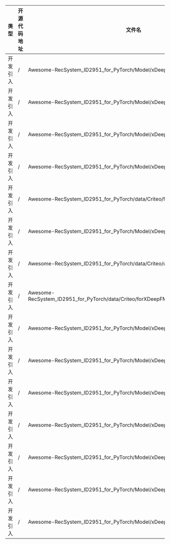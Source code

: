 | 类型     | 开源代码地址 | 文件名                                                            | 公网IP地址/公网URL地址/域名/邮箱地址                                                                                                                       | 用途说明   |
|--------|---|----------------------------------------------------------------|----------------------------------------------------------------------------------------------------------------------------------------------|--------|
| 开发引入 | / | Awesome-RecSystem_ID2951_for_PyTorch/Model/xDeepFM_PyTorch_GPU_1P.py | https://github.com/qian135/ctr_model_zoo/blob/master/xdeepfm.py | 源码实现 |
| 开发引入 | / | Awesome-RecSystem_ID2951_for_PyTorch/Model/xDeepFM_PyTorch_NPU_1P.py | https://github.com/Leavingseason/xDeepFM | 源码实现 |
| 开发引入 | / | Awesome-RecSystem_ID2951_for_PyTorch/Model/xDeepFM_PyTorch.py | https://github.com/qian135/ctr_model_zoo/blob/master/xdeepfm.py | 源码实现 |
| 开发引入 | / | Awesome-RecSystem_ID2951_for_PyTorch/Model/xDeepFM_PyTorch.py | https://github.com/PaddlePaddle/models/tree/develop/PaddleRec/ctr/xdeepfm | 源码实现 |
| 开发引入 | / | Awesome-RecSystem_ID2951_for_PyTorch/data/Criteo/forXDeepFM/data/Criteo/util.py | https://github.com/PaddlePaddle/models/blob/develop/PaddleRec/ctr/deepfm/data/preprocess.py | 源码实现 |
| 开发引入 | / | Awesome-RecSystem_ID2951_for_PyTorch/Model/xDeepFM_PyTorch_NPU_1P.py | https://github.com/qian135/ctr_model_zoo/blob/master/xdeepfm.py | 源码实现 |
| 开发引入 | / | Awesome-RecSystem_ID2951_for_PyTorch/data/Criteo/util.py | https://github.com/PaddlePaddle/models/blob/develop/PaddleRec/ctr/deepfm/data/preprocess.py | 源码实现 |
| 开发引入 | / | Awesome-RecSystem_ID2951_for_PyTorch/data/Criteo/forXDeepFM/xDeepFM_dataPreprocess.py | https://github.com/PaddlePaddle/models/blob/develop/PaddleRec/ctr/deepfm/data/preprocess.py | 源码实现 |
| 开发引入 | / | Awesome-RecSystem_ID2951_for_PyTorch/Model/xDeepFM_PyTorch.py | https://github.com/Leavingseason/xDeepFM | 源码实现 |
| 开发引入 | / | Awesome-RecSystem_ID2951_for_PyTorch/Model/xDeepFM_PyTorch_GPU_1P.py | https://github.com/PaddlePaddle/models/tree/develop/PaddleRec/ctr/xdeepfm | 源码实现 |
| 开发引入 | / | Awesome-RecSystem_ID2951_for_PyTorch/Model/xDeepFM_PyTorch_GPU_1P.py | https://arxiv.org/pdf/1803.05170.pdf | 论文地址 |
| 开发引入 | / | Awesome-RecSystem_ID2951_for_PyTorch/Model/xDeepFM_PyTorch_NPU_1P.py | https://arxiv.org/pdf/1803.05170.pdf | 论文地址 |
| 开发引入 | / | Awesome-RecSystem_ID2951_for_PyTorch/Model/xDeepFM_PyTorch.py | https://arxiv.org/pdf/1803.05170.pdf | 论文地址 |
| 开发引入 | / | Awesome-RecSystem_ID2951_for_PyTorch/Model/xDeepFM_PyTorch_NPU_1P.py | https://github.com/PaddlePaddle/models/tree/develop/PaddleRec/ctr/xdeepfm | 源码实现 |
| 开发引入 | / | Awesome-RecSystem_ID2951_for_PyTorch/Model/xDeepFM_PyTorch_GPU_1P.py | https://github.com/Leavingseason/xDeepFM | 源码实现 |
